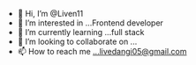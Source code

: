 - 👋 Hi, I’m @Liven11
- 👀 I’m interested in ...Frontend developer
- 🌱 I’m currently learning ...full stack
- 💞️ I’m looking to collaborate on ...
- 📫 How to reach me ...livedangi05@gmail.com

<!---
Liven11/Liven11 is a ✨ special ✨ repository because its `README.md` (this file) appears on your GitHub profile.
You can click the Preview link to take a look at your changes.
--->
